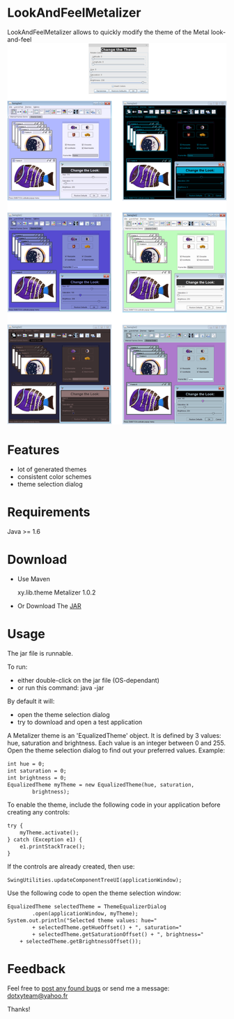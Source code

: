 LookAndFeelMetalizer
====================

LookAndFeelMetalizer allows to quickly modify the theme of the Metal look-and-feel
![alt text](https://raw.githubusercontent.com/dotxyteam/LookAndFeelMetalizer/master/screenshots/all.png)

Features
========

- lot of generated themes
- consistent color schemes
- theme selection dialog

Requirements
============

Java >= 1.6


Download
========

- Use Maven

	<dependency>
    	<groupId>xy.lib.theme</groupId>
		<artifactId>Metalizer</artifactId>
		<version>1.0.2</version>
	</dependency>
    
- Or Download The [JAR](https://github.com/dotxyteam/LookAndFeelMetalizer/releases)

Usage
=====

The jar file is runnable.

To run:
- either double-click on the jar file (OS-dependant)
- or run this command: java -jar <pecifyTheDownloadedJarFile>

By default it will:
- open the theme selection dialog
- try to download and open a test application

A Metalizer theme is an 'EqualizedTheme' object.
It is defined by 3 values: hue, saturation and brightness.
Each value is an integer between 0 and 255.
Open the theme selection dialog to find out your preferred values.
Example:

    int hue = 0;
    int saturation = 0;
    int brightness = 0;
    EqualizedTheme myTheme = new EqualizedTheme(hue, saturation,
            brightness);

To enable the theme, 
include the following code in your application
before creating any controls:

    try {
        myTheme.activate();
    } catch (Exception e1) {
        e1.printStackTrace();
    }

If the controls are already created, then use:

    SwingUtilities.updateComponentTreeUI(applicationWindow);
    
Use the following code to
open the theme selection window:

    EqualizedTheme selectedTheme = ThemeEqualizerDialog
            .open(applicationWindow, myTheme);
    System.out.println("Selected theme values: hue="
            + selectedTheme.getHueOffset() + ", saturation="
            + selectedTheme.getSaturationOffset() + ", brightness="
        + selectedTheme.getBrightnessOffset());


Feedback
========

Feel free to [post any found bugs](https://github.com/dotxyteam/LookAndFeelMetalizer/issues) or send me a message: dotxyteam@yahoo.fr

Thanks!
